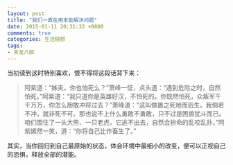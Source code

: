 ```yaml
---
layout: post
title: "我们一直在用本能解决问题"
date: 2015-01-11 20:31:33 +0800
comments: true
categories: 生活随想
tags:
- 天龙八部
---
```

当初读到这时特别喜欢，恨不得将这段话背下来：

> 阿紫道：“姊夫，你也怕死么？”萧峰一怔，点头道：“遇到危险之时，自然怕死。”阿紫道：“我只道你是英雄好汉，不怕死的。你既然怕死，众叛军千千万万，你怎么胆敢冲将过去？”萧峰道：“这叫做置之死地而后生。我倘若不冲，就非死不可。那也说不上什么勇敢不勇敢，只不过是困兽犹斗而已。咱们围住了一头大熊、一只老虎，它逃不出去，自然会拚命的乱咬乱扑。”阿紫嫣然一笑，道：“你将自己比作畜生了。”

其实，当你回归到自己最原始的状态，体会环境中最细小的改变，便可以正视自己的恐惧，释放全部的潜能。